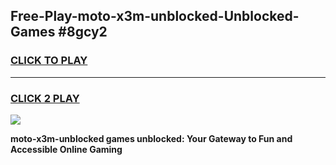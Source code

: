 
## Free-Play-moto-x3m-unblocked-Unblocked-Games #8gcy2
<h3>
<a href="https://news.freeplayer.one?title=moto-x3m-unblocked&ref=8M">CLICK TO PLAY</a></h3>
<hr>

<h3>
<a href="https://news.freeplayer.one?title=moto-x3m-unblocked&ref=8M">CLICK 2 PLAY</a>
  
</h3>

<a href="https://news.freeplayer.one?title=moto-x3m-unblocked&ref=8M"><img src="https://clearcache.store/games.png"></a>


**moto-x3m-unblocked games unblocked: Your Gateway to Fun and Accessible Online Gaming**
